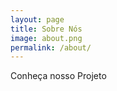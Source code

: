 ```yaml
---
layout: page
title: Sobre Nós
image: about.png
permalink: /about/
---
```


Conheça nosso Projeto